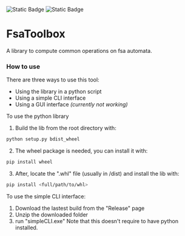 ![Static Badge](https://img.shields.io/badge/CLI%20status%3A-working-darkgreen?style=flat)
![Static Badge](https://img.shields.io/badge/library%20status%3A-working-darkgreen?style=flat)


# FsaToolbox
A library to compute common operations on fsa automata.

### How to use
There are three ways to use this tool:
- Using the library in a python script
- Using a simple CLI interface
- Using a GUI interface *(currently not working)*

To use the python library
1) Build the lib from the root directory with:

```bash
python setup.py bdist_wheel
```
2) The wheel package is needed, you can install it with:
```bash
pip install wheel
```
3) After, locate the ".whl" file (usually in /dist) and install the lib with:
```bash
pip install <full/path/to/whl>
```

To use the simple CLI interface:
1) Download the lastest build from the "Release" page
2) Unzip the downloaded folder
3) run "simpleCLI.exe"
Note that this doesn't require to have python installed.
